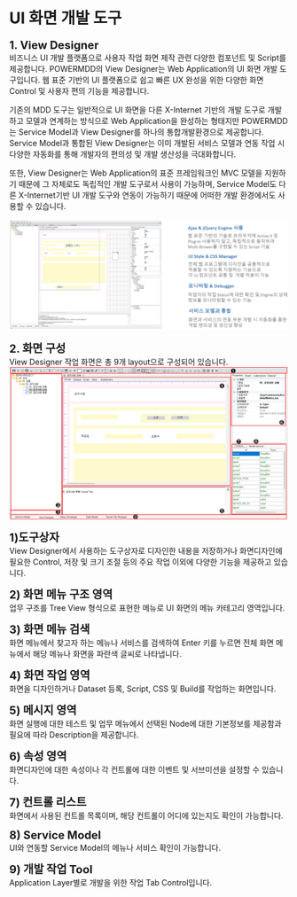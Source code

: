 # UI 화면 개발 도구

<b class="font20"> 1. View Designer </b> <br/>
비즈니스 UI 개발 플랫폼으로 사용자 작업 화면 제작 관련 다양한 컴포넌트 및 Script를 제공합니다. 
POWERMDD의 View Designer는 Web Application의 UI 화면 개발 도구입니다.
웹 표준 기반의 UI 플랫폼으로 쉽고 빠른 UX 완성을 위한 다양한 화면 Control 및 사용자 편의 기능을 제공합니다. 

기존의 MDD 도구는 일반적으로 UI 화면을 다른 X-Internet 기반의 개발 도구로 개발하고 모델과 연계하는 방식으로 Web Application을 완성하는 형태지만 POWERMDD는 Service Model과 View Designer를 하나의 통합개발환경으로 제공합니다.
Service Model과 통합된 View Designer는 이미 개발된 서비스 모델과 연동 작업 시 다양한 자동화를 통해 개발자의 편의성 및 개발 생산성을 극대화합니다.

또한, View Designer는 Web Application의 표준 프레임워크인 MVC 모델을 지원하기 때문에 그 자체로도 독립적인 개발 도구로서 사용이 가능하며, Service Model도 다른 X-Internet기반 UI 개발 도구와 연동이 가능하기 때문에 어떠한 개발 환경에서도 사용할 수 있습니다.

<img src="../../.vuepress\public\documentation\view-designer\README\README_View_Designer.png"> <br/>

<b class="font20"> 2. 화면 구성 </b> <br/>
View Designer 작업 화면은 총 9개 layout으로 구성되어 있습니다.
<img src="../../.vuepress\public\documentation\view-designer\README\README_ScreenStructure.png"> <br/>

<b class="font20"> 1)도구상자 </b> <br/>
View Designer에서 사용하는 도구상자로 디자인한 내용을 저장하거나 화면디자인에 필요한 Control, 저장 및 크기 조절 등의 주요 작업 이외에 다양한 기능을 제공하고 있습니다.

<b class="font20"> 2) 화면 메뉴 구조 영역 </b> <br/>
업무 구조를 Tree View 형식으로 표현한 메뉴로 UI 화면의 메뉴 카테고리 영역입니다.

<b class="font20"> 3) 화면 메뉴 검색 </b> <br/>
화면 메뉴에서 찾고자 하는 메뉴나 서비스를 검색하여 Enter 키를 누르면 전체 화면 메뉴에서 해당 메뉴나 화면을 파란색 글씨로 나타냅니다.

<b class="font20"> 4) 화면 작업 영역 </b> <br/>
화면을 디자인하거나 Dataset 등록, Script, CSS 및 Build를 작업하는 화면입니다.

<b class="font20"> 5) 메시지 영역 </b> <br/>
화면 실행에 대한 테스트 및 업무 메뉴에서 선택된 Node에 대한 기본정보를 제공함과 필요에 따라 Description을 제공합니다.

<b class="font20"> 6) 속성 영역 </b> <br/>
화면디자인에 대한 속성이나 각 컨트롤에 대한 이벤트 및 서브미션을 설정할 수 있습니다.

<b class="font20"> 7) 컨트롤 리스트 </b> <br/>
화면에서 사용된 컨트롤 목록이며, 해당 컨트롤이 어디에 있는지도 확인이 가능합니다.

<b class="font20"> 8) Service Model </b> <br/>
UI와 연동할 Service Model의 메뉴나 서비스 확인이 가능합니다.

<b class="font20"> 9) 개발 작업 Tool </b> <br/>
Application Layer별로 개발을 위한 작업 Tab Control입니다.

<style type='text/css'>
  [class*="boxBorder"] { border: 1px solid #bbb; }
  [class*="font20"] { font-size: 20px }
  [class*="font18"] { font-size: 18px }
  [class="boxB"] { background: #6a8bad3b;padding:10px;border-radius: 4px; }
  [class="spanBtn"] { border: 1px solid #bbb; border-radius: 4px;padding: 3px;background:white; color:dimgrey; }
  [class="spanEx"] { color: #00a4ff; }
  [class="arrow"] { color: #6a8bad;display: inline-block;position: relative;width:13px; }
</style>
